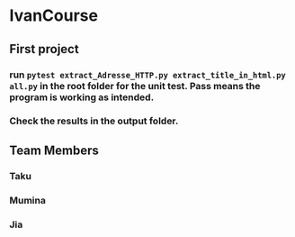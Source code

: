 # IvanCourse

## First project

### run `pytest extract_Adresse_HTTP.py extract_title_in_html.py all.py` in the root folder for the unit test. Pass means the program is working as intended. 
###  Check the results in the output folder.

## Team Members 
### Taku
### Mumina
### Jia

